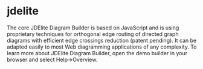 # jdelite
The core JDElite Diagram Builder is based on JavaScript and is using proprietary techniques for orthogonal edge routing of directed graph diagrams with efficient edge crossings reduction (patent pending). It can be adapted easily to most Web diagramming applications of any complexity. To learn more about JDElite Diagram Builder, open the demo builder in your browser and select Help->Overview.
